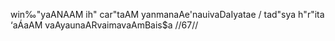win‰"yaANAAM ih" car"taAM yanmanaAe'nauivaDaIyatae /
tad"sya h"r"ita ‘aÁaAM vaAyaunaARvaimavaAmBais$a //67//
